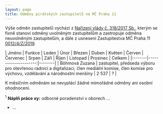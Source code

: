```yaml
---
layout: page
title: Odměny pirátských zastupitelů na MČ Praha 11
---
```


Výše odměn zastupitelů vychází z [Nařízení vlády č. 318/2017 Sb.](https://www.zakonyprolidi.cz/cs/2017-318), kterým se fixně stanoví odměny uvolněným zastupitelům a zastropuje odměna neuvolněným zastupitelům, a dále z usnesení Zastupitestva MČ Praha 11 [0012/4/Z/2019](https://www.praha11.cz/redakce/index.php?lanG=cs&clanek=6504&slozka=12&as4uOriginalDomain=www.praha11.cz&as4u_protocol=https&ConfirmCookie=yes&bod=2271542).


| Jméno  | Funkce | Leden | Únor | Březen | Duben | Květen | Červen | Červenec | Srpen | Září | Říjen | Listopad | Prosinec | Celkem | 
|:-------|---------------------:|--------|
| Böhmová Zuzana | zastupitel, předseda výboru pro otevřenou radnici a digitalizaci, člen mediální komise, člen komise pro výchovu, vzdělávání a národnostní menšiny | 2 537 | ? |


K měsíčním odměnám se nevyplácí žádné mimořádné odměny ani osobní ohodnocení.

<sup>1</sup> **Náplň práce xy:** odborné poradenství v oborech ...
 * ...
